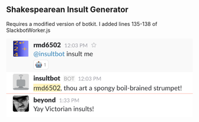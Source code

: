Shakespearean Insult Generator
------------------------------

Requires a modified version of botkit.
I added lines 135-138 of SlackbotWorker.js

![Example Screenshot](ScreenShot.png "Example")
